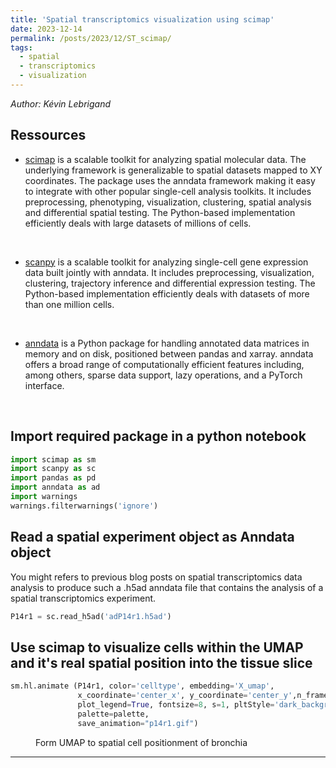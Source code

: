 ```yaml
---
title: 'Spatial transcriptomics visualization using scimap'
date: 2023-12-14
permalink: /posts/2023/12/ST_scimap/
tags:
  - spatial
  - transcriptomics
  - visualization
---
```


<i>Author: Kévin Lebrigand</i>


## Ressources

* [scimap](https://scimap.xyz/ "scimap") is a scalable toolkit for analyzing spatial molecular data. The underlying framework is generalizable to spatial datasets mapped to XY coordinates. The package uses the anndata framework making it easy to integrate with other popular single-cell analysis toolkits. It includes preprocessing, phenotyping, visualization, clustering, spatial analysis and differential spatial testing. The Python-based implementation efficiently deals with large datasets of millions of cells.
<br>

* [scanpy](https://scanpy.readthedocs.io/en/stable/ "scanpy") is a scalable toolkit for analyzing single-cell gene expression data built jointly with anndata. It includes preprocessing, visualization, clustering, trajectory inference and differential expression testing. The Python-based implementation efficiently deals with datasets of more than one million cells.
<br>

* [anndata](https://anndata.readthedocs.io/en/latest/ "anndata") is a Python package for handling annotated data matrices in memory and on disk, positioned between pandas and xarray. anndata offers a broad range of computationally efficient features including, among others, sparse data support, lazy operations, and a PyTorch interface.
<br>

## Import required package in a python notebook

```python
import scimap as sm
import scanpy as sc
import pandas as pd
import anndata as ad
import warnings
warnings.filterwarnings('ignore')
```

## Read a spatial experiment object as Anndata object

You might refers to previous blog posts on spatial transcriptomics data analysis to produce such a .h5ad anndata file that contains the analysis of a spatial transcriptomics experiment.

```python
P14r1 = sc.read_h5ad('adP14r1.h5ad')
```

## Use scimap to visualize cells within the UMAP and it's real spatial position into the tissue slice

```python
sm.hl.animate (P14r1, color='celltype', embedding='X_umap',
               x_coordinate='center_x', y_coordinate='center_y',n_frames=150, interval=150, final_frame=50, title='P14 region 1', alpha=1,
               plot_legend=True, fontsize=8, s=1, pltStyle='dark_background', figsize=(10, 8), watermark=False,
               palette=palette,
               save_animation="p14r1.gif")
```

<figure>
  <img src="/images/p14r1.gif_scimap.gif" alt=""/>
  <figcaption>Form UMAP to spatial cell positionment of bronchia</figcaption>
</figure>

------
